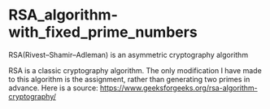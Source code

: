 # RSA_algorithm-with_fixed_prime_numbers
RSA(Rivest–Shamir–Adleman) is an asymmetric cryptography algorithm

RSA is a classic cryptography algorithm. The only modification I have made to this algorithm is the assignment, rather than generating two primes in advance.
Here is a source: https://www.geeksforgeeks.org/rsa-algorithm-cryptography/
